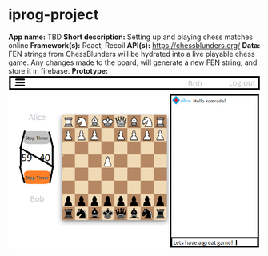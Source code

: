 # iprog-project

**App name:** TBD
**Short description:** Setting up and playing chess matches online
**Framework(s):** React, Recoil
**API(s):** https://chessblunders.org/
**Data:** FEN strings from ChessBlunders will be hydrated into a live playable chess game. Any changes made to the board, will generate a new FEN string, and store it in firebase.
**Prototype:** ![](./prototype/board.png)
